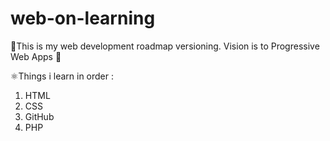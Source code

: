 # web-on-learning

🌳This is my web development roadmap versioning. Vision is to Progressive Web Apps 🌆

⚛️Things i learn in order :

1.  HTML
2.  CSS
3.  GitHub
4.  PHP
